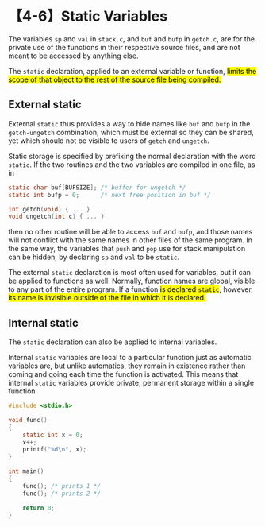 # 【4-6】Static Variables

The variables `sp` and `val` in `stack.c`, and `buf` and `bufp` in `getch.c`, are for the private use of the functions in their respective source files, and are not meant to be accessed by anything else.

The `static` declaration, applied to an external variable or function, <mark>limits the scope of that object to the rest of the source file being compiled.</mark>

## External static

External `static` thus provides a way to hide names like `buf` and `bufp` in the `getch-ungetch` combination, which must be external so they can be shared, yet which should not be visible to users of `getch` and `ungetch`.

Static storage is specified by prefixing the normal declaration with the word `static`. If the two routines and the two variables are compiled in one file, as in

```c
static char buf[BUFSIZE]; /* buffer for ungetch */
static int bufp = 0;      /* next free position in buf */

int getch(void) { ... }
void ungetch(int c) { ... }
```

then no other routine will be able to access `buf` and `bufp`, and those names will not conflict with the same names in other files of the same program. In the same way, the variables that `push` and `pop` use for stack manipulation can be hidden, by declaring `sp` and `val` to be `static`.

The external `static` declaration is most often used for variables, but it can be applied to functions as well. Normally, function names are global, visible to any part of the entire program. If a function <mark>is declared `static`</mark>, however, <mark>its name is invisible outside of the file in which it is declared.</mark>

## Internal static

The `static` declaration can also be applied to internal variables.

Internal `static` variables are local to a particular function just as automatic variables are, but unlike automatics, they remain in existence rather than coming and going each time the function is activated. This means that internal `static` variables provide private, permanent storage within a single function.

```c
#include <stdio.h>

void func()
{
    static int x = 0;
    x++;
    printf("%d\n", x);
}

int main()
{
    func(); /* prints 1 */
    func(); /* prints 2 */

    return 0;
}
```
